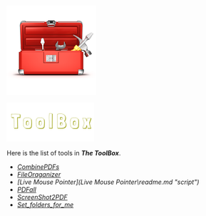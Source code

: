 ![The ToolBox](readme/27001-2-toolbox-hd.png)

![](readme/logo.png)

Here is the list of tools in ***The ToolBox***.

- *[CombinePDFs](CombinePDFs\Readme.md "script")*
- *[FileOraganizer](FileOrganizer\Readme.md "script")*
- *[Live Mouse Pointer](Live Mouse Pointer\readme.md "script")*
- *[PDFall](PDFall\readme.md "script")*
- *[ScreenShot2PDF](ScreenShot2PDF\readme.md "script")*
- *[Set_folders_for_me](set_folders_for_me\readme.md "script")*